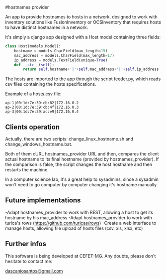 #hostnames provider

An app to provide hostnames to hosts in a network, designed to work with inventory solutions like FusionInventory or OCSInventory that requires hosts to have distinct hostnames in a network.

It's simply a django app designed with a Host model containing three fields:

```python
class Host(models.Model):
    hostname = models.CharField(max_length=15)
    mac_address = models.CharField(max_length=17)
    ip_address = models.TextField(unique=True)
    def __str__(self):
        return self.hostname+'|'+self.mac_address+'|'+self.ip_address
```

The hosts are imported to the app through the script feeder.py, which reads csv files containing the hosts specifications.

Example of a hosts.csv file:

```csv
ap-1|00:1d:7e:39:cb:82|172.16.0.2
ap-2|00:1d:7e:39:cb:4f|172.16.0.3
ap-3|00:1d:7e:39:ac:e9|172.16.0.4
```

## Clients operation

Actually, there are two scripts: change_linux_hostname.sh and change_windows_hostname.bat.

Both of them cURL hostnames_provider URL and then, compares the client actual hostname to its final hostname (provided by hostnames_provider). If the comparison is false, the script changes the host hostname and then restarts the machine.

In a computer science lab, it's a great help to sysadmins, since a sysadmin won't need to go computer by computer changing it's hostname manually.

## Future implementations

-Adapt hostnames_provider to work with REST, allowing a host to get its hostname by his mac_address
-Adapt hostnames_provider to work with turica's rows (https://github.com/turicas/rows)
-Create a web interface to manage hosts, allowing file upload of hosts files (csv, xls, xlsx, etc)

## Further infos

This software is being developed at CEFET-MG. Any doubts, please don't hesitate to contact me:

dascaniosantos@gmail.com
